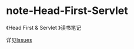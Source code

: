 # note-Head-First-Servlet
《Head First &amp; Servlet 》读书笔记

详见[Issues](https://github.com/dengchengchao/notes-Head-First-Servlet/issues)
